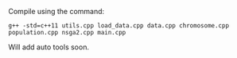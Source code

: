 Compile using the command:


```g++ -std=c++11 utils.cpp load_data.cpp data.cpp chromosome.cpp population.cpp nsga2.cpp main.cpp```


Will add auto tools soon.
